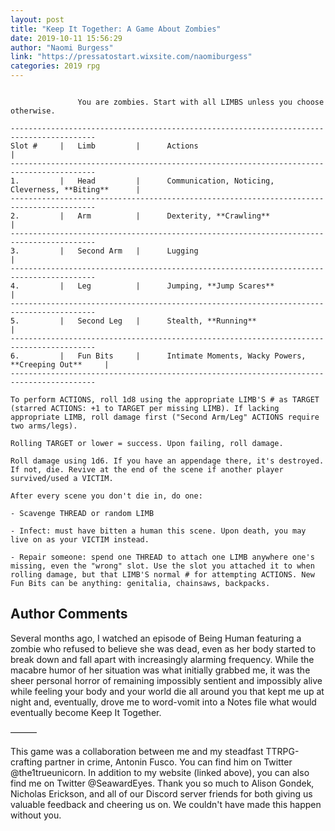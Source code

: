 ```yaml
---
layout: post
title: "Keep It Together: A Game About Zombies"
date: 2019-10-11 15:56:29
author: "Naomi Burgess"
link: "https://pressatostart.wixsite.com/naomiburgess"
categories: 2019 rpg
---
```


 
```

               You are zombies. Start with all LIMBS unless you choose otherwise.

-----------------------------------------------------------------------------------------
Slot #     |   Limb         |      Actions                                              |
-----------------------------------------------------------------------------------------
1.         |   Head         |      Communication, Noticing, Cleverness, **Biting**      |
-----------------------------------------------------------------------------------------
2.         |   Arm          |      Dexterity, **Crawling**                              |
-----------------------------------------------------------------------------------------
3.         |   Second Arm   |      Lugging                                              |
-----------------------------------------------------------------------------------------
4.         |   Leg          |      Jumping, **Jump Scares**                             |
-----------------------------------------------------------------------------------------
5.         |   Second Leg   |      Stealth, **Running**                                 |
-----------------------------------------------------------------------------------------
6.         |   Fun Bits     |      Intimate Moments, Wacky Powers, **Creeping Out**     |
-----------------------------------------------------------------------------------------

To perform ACTIONS, roll 1d8 using the appropriate LIMB'S # as TARGET (starred ACTIONS: +1 to TARGET per missing LIMB). If lacking appropriate LIMB, roll damage first ("Second Arm/Leg" ACTIONS require two arms/legs).
 
Rolling TARGET or lower = success. Upon failing, roll damage.

Roll damage using 1d6. If you have an appendage there, it's destroyed. If not, die. Revive at the end of the scene if another player survived/used a VICTIM.

After every scene you don't die in, do one:

- Scavenge THREAD or random LIMB

- Infect: must have bitten a human this scene. Upon death, you may live on as your VICTIM instead.

- Repair someone: spend one THREAD to attach one LIMB anywhere one's missing, even the "wrong" slot. Use the slot you attached it to when rolling damage, but that LIMB'S normal # for attempting ACTIONS. New Fun Bits can be anything: genitalia, chainsaws, backpacks.

```
## Author Comments
Several months ago, I watched an episode of Being Human featuring a zombie who refused to believe she was dead, even as her body started to break down and fall apart with increasingly alarming frequency. While the macabre humor of her situation was what initially grabbed me, it was the sheer personal horror of remaining impossibly sentient and impossibly alive while feeling your body and your world die all around you that kept me up at night and, eventually, drove me to word-vomit into a Notes file what would eventually become Keep It Together.

———

This game was a collaboration between me and my steadfast TTRPG-crafting partner in crime, Antonin Fusco. You can find him on Twitter @the1trueunicorn. In addition to my website (linked above), you can also find me on Twitter @SeawardEyes. Thank you so much to Alison Gondek, Nicholas Erickson, and all of our Discord server friends for both giving us valuable feedback and cheering us on. We couldn't have made this happen without you.
